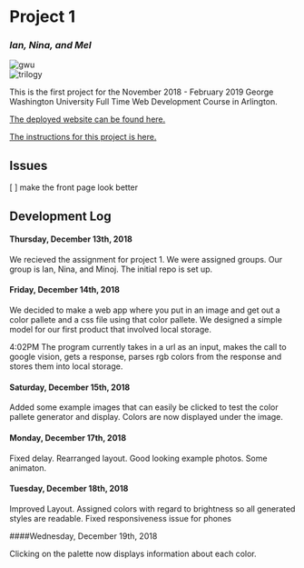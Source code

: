 # Project 1  

### *Ian, Nina, and Mel*  
![gwu](https://d3njjcbhbojbot.cloudfront.net/api/utilities/v1/imageproxy/https://coursera-university-assets.s3.amazonaws.com/b9/f9e0201e9511e6b63f73cb53440c56/GWSON_MOOC_profile.png?auto=format%2Ccompress&dpr=1&w=180&h=180)  
![trilogy](https://image4.owler.com/logo/trilogy-education-services_owler_20170113_160521_large.jpg)  

This is the first project for the November 2018 - February 2019 George Washington University Full Time Web Development Course in Arlington. 

[The deployed website can be found here.](https://ianwalston.github.io/ImageAnalysis/)

[The instructions for this project is here.](project_instructions.pdf)


## Issues

[ ] make the front page look better



## Development Log

#### Thursday, December 13th, 2018

We recieved the assignment for project 1. We were assigned groups. Our group is Ian, Nina, and Minoj. The initial repo is set up.


#### Friday, December 14th, 2018

We decided to make a web app where you put in an image and get out a color pallete and a css file using that color pallete. We designed a simple model for our first product that involved local storage. 

4:02PM The program currently takes in a url as an input, makes the call to google vision, gets a response, parses rgb colors from the response and stores them into local storage. 

#### Saturday, December 15th, 2018

Added some example images that can easily be clicked to test the color pallete generator and display. Colors are now displayed under the image. 

#### Monday, December 17th, 2018

Fixed delay. Rearranged layout. Good looking example photos. Some animaton.

#### Tuesday, December 18th, 2018

Improved Layout. Assigned colors with regard to brightness so all generated styles are readable. Fixed responsiveness issue for phones

####Wednesday, December 19th, 2018

Clicking on the palette now displays information about each color. 

